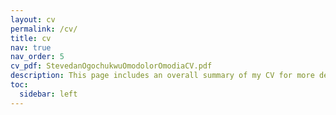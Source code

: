 ```yaml
---
layout: cv
permalink: /cv/
title: cv
nav: true
nav_order: 5
cv_pdf: StevedanOgochukwuOmodolorOmodiaCV.pdf
description: This page includes an overall summary of my CV for more details look into the pdf. 
toc:
  sidebar: left
---
```


